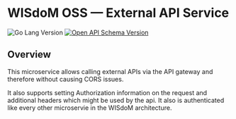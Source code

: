 # WISdoM OSS — External API Service
<p>
<img src="https://img.shields.io/github/go-mod/go-version/wisdom-oss/service-external-apis?style=for-the-badge" alt="Go Lang Version"/>
<a href="openapi.yaml">
<img src="https://img.shields.io/badge/Schema%20Version-3.0.0-6BA539?style=for-the-badge&logo=OpenAPI%20Initiative" alt="Open
API Schema Version"/></a>
</p>

## Overview
This microservice allows calling external APIs via the API gateway and therefore
without causing CORS issues. 

It also supports setting Authorization information on the request and additional
headers which might be used by the api. It also is authenticated like every 
other microservie in the WISdoM architecture.